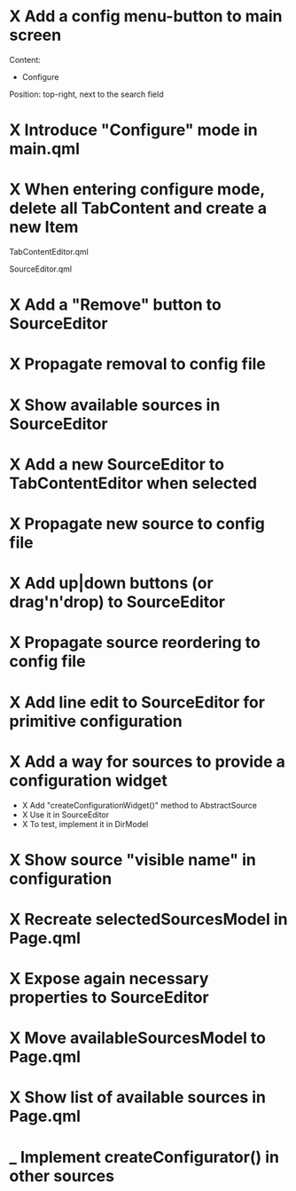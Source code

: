 # X Add a config menu-button to main screen

Content:
- Configure

Position: top-right, next to the search field

# X Introduce "Configure" mode in main.qml

# X When entering configure mode, delete all TabContent and create a new Item

TabContentEditor.qml

SourceEditor.qml

# X Add a "Remove" button to SourceEditor

# X Propagate removal to config file

# X Show available sources in SourceEditor

# X Add a new SourceEditor to TabContentEditor when selected

# X Propagate new source to config file

# X Add up|down buttons (or drag'n'drop) to SourceEditor

# X Propagate source reordering to config file

# X Add line edit to SourceEditor for primitive configuration

# X Add a way for sources to provide a configuration widget

- X Add "createConfigurationWidget()" method to AbstractSource
- X Use it in SourceEditor
- X To test, implement it in DirModel

# X Show source "visible name" in configuration

# X Recreate selectedSourcesModel in Page.qml

# X Expose again necessary properties to SourceEditor

# X Move availableSourcesModel to Page.qml

# X Show list of available sources in Page.qml

# _ Implement createConfigurator() in other sources
